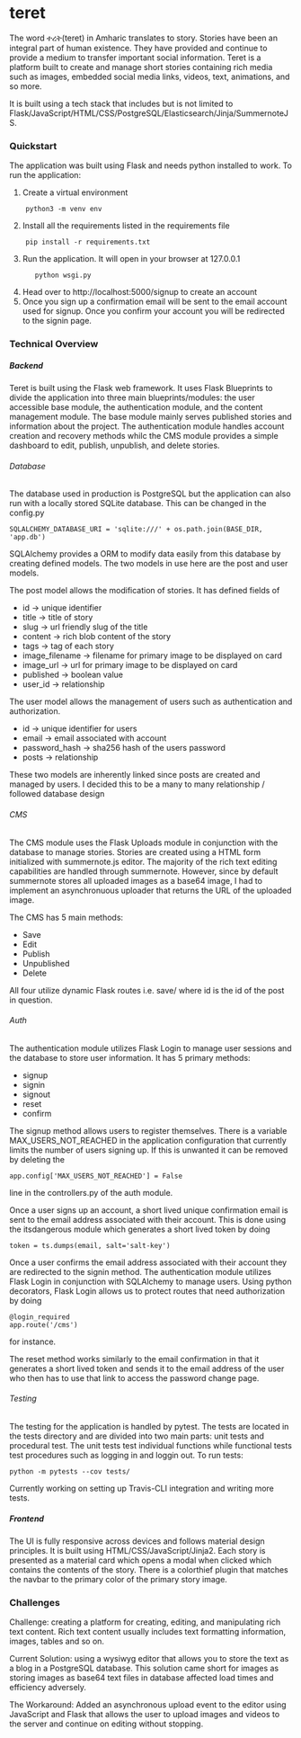 # teret
The word ተረት(teret) in Amharic translates to story. Stories have been an integral part of human existence. They have provided and continue to provide a medium to transfer important social information. Teret is a platform built to create and manage short stories containing rich media such as images, embedded social media links, videos, text, animations, and so more. 

It is built using a tech stack that includes but is not limited to Flask/JavaScript/HTML/CSS/PostgreSQL/Elasticsearch/Jinja/SummernoteJS. 

### Quickstart
The application was built using Flask and needs python installed to work. To run the application:

1. Create a virtual environment
  ```
      python3 -m venv env
  ```
2. Install all the requirements listed in the requirements file
  ```
      pip install -r requirements.txt
  ```
3. Run the application. It will open in your browser at 127.0.0.1
   ```
      python wsgi.py
   ```
4. Head over to http://localhost:5000/signup to create an account
5. Once you sign up a confirmation email will be sent to the email account used for signup. Once you confirm your account you will be redirected to the signin page.
   
### Technical Overview

##### Backend

Teret is built using the Flask web framework. It uses Flask Blueprints to divide the application into three main blueprints/modules: the user accessible base module, the authentication module, and the content management module. The base module mainly serves published stories and information about the project. The authentication module handles account creation and recovery methods whilc the CMS module provides a simple dashboard to edit, publish, unpublish, and delete stories.

###### Database

The database used in production is PostgreSQL but the application can also run with a locally stored SQLite database. This can be changed in the config.py
```
SQLALCHEMY_DATABASE_URI = 'sqlite:///' + os.path.join(BASE_DIR, 'app.db')
```

SQLAlchemy provides a ORM to modify data easily from this database by creating defined models. The two models in use here are the post and user models.

The post model allows the modification of stories. It has defined fields of
- id -> unique identifier
- title -> title of story
- slug -> url friendly slug of the title
- content -> rich blob content of the story
- tags -> tag of each story
- image_filename -> filename for primary image to be displayed on card
- image_url -> url for primary image to be displayed on card
- published -> boolean value 
- user_id -> relationship

The user model allows the management of users such as authentication and authorization.
- id -> unique identifier for users
- email -> email associated with account
- password_hash -> sha256 hash of the users password
- posts -> relationship 

These two models are inherently linked since posts are created and managed by users. I decided this to be a many to many relationship / followed database design

###### CMS

The CMS module uses the Flask Uploads module in conjunction with the database to manage stories. Stories are created using a HTML form initialized with summernote.js editor. The majority of the rich text editing capabilities are handled through summernote. However, since by default summernote stores all uploaded images as a base64 image, I had to implement an asynchronuous uploader that returns the URL of the uploaded image.

The CMS has 5 main methods:

- Save
- Edit
- Publish
- Unpublished
- Delete

All four utilize dynamic Flask routes i.e. save/<id> where id is the id of the post in question. 

###### Auth

The authentication module utilizes Flask Login to manage user sessions and the database to store user information. It has 5 primary methods: 

- signup
- signin
- signout
- reset
- confirm

The signup method allows users to register themselves. There is a variable MAX_USERS_NOT_REACHED in the application configuration that currently limits the number of users signing up. If this is unwanted it can be removed by deleting the
```
app.config['MAX_USERS_NOT_REACHED'] = False
```
line in the controllers.py of the auth module.

Once a user signs up an account, a short lived unique confirmation email is sent to the email address associated with their account. This is done using the itsdangerous module which generates a short lived token by doing
```
token = ts.dumps(email, salt='salt-key')
```
Once a user confirms the email address associated with their account they are redirected to the signin method. The authentication module utilizes Flask Login in conjunction with SQLAlchemy to manage users. Using python decorators, Flask Login allows us to protect routes that need authorization by doing
```
@login_required
app.route('/cms')
```
for instance.

The reset method works similarly to the email confirmation in that it generates a short lived token and sends it to the email address of the user who then has to use that link to access the password change page.

###### Testing

The testing for the application is handled by pytest. The tests are located in the tests directory and are divided into two main parts: unit tests and procedural test. The unit tests test individual functions while functional tests test procedures such as logging in and loggin out. To run tests:
```
python -m pytests --cov tests/
```
Currently working on setting up Travis-CLI integration and writing more tests.

##### Frontend

The UI is fully responsive across devices and follows material design principles. It is built using HTML/CSS/JavaScript/Jinja2. Each story is presented as a material card which opens a modal when clicked which contains the contents of the story. There is a colorthief plugin that matches the navbar to the primary color of the primary story image.

### Challenges

Challenge: creating a platform for creating, editing, and manipulating rich text content. Rich text content usually includes text formatting information, images, tables and so on.

Current Solution: using a wysiwyg editor that allows you to store the text as a blog in a PostgreSQL database. This solution came short for images as storing images as base64 text files in database affected load times and efficiency adversely. 

The Workaround: Added an asynchronous upload event to the editor using JavaScript and Flask that allows the user to upload images and videos to the server and continue on editing without stopping.
